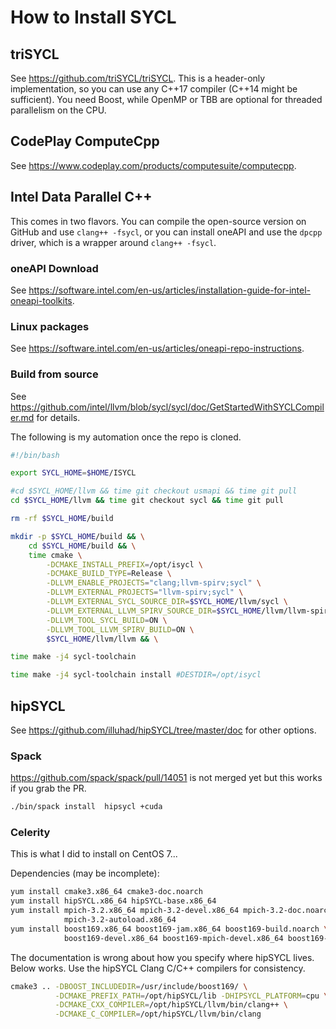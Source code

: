 # How to Install SYCL

## triSYCL

See https://github.com/triSYCL/triSYCL.  This is a header-only implementation, so you can use
any C++17 compiler (C++14 might be sufficient).  You need Boost, while OpenMP or TBB are optional
for threaded parallelism on the CPU.

## CodePlay ComputeCpp

See https://www.codeplay.com/products/computesuite/computecpp.

## Intel Data Parallel C++

This comes in two flavors.  You can compile the open-source version on GitHub and use `clang++ -fsycl`,
or you can install oneAPI and use the `dpcpp` driver, which is a wrapper around `clang++ -fsycl`.

### oneAPI Download

See https://software.intel.com/en-us/articles/installation-guide-for-intel-oneapi-toolkits.

### Linux packages

See https://software.intel.com/en-us/articles/oneapi-repo-instructions.

### Build from source

See https://github.com/intel/llvm/blob/sycl/sycl/doc/GetStartedWithSYCLCompiler.md for details.

The following is my automation once the repo is cloned.

```sh
#!/bin/bash

export SYCL_HOME=$HOME/ISYCL

#cd $SYCL_HOME/llvm && time git checkout usmapi && time git pull
cd $SYCL_HOME/llvm && time git checkout sycl && time git pull

rm -rf $SYCL_HOME/build

mkdir -p $SYCL_HOME/build && \
    cd $SYCL_HOME/build && \
    time cmake \
        -DCMAKE_INSTALL_PREFIX=/opt/isycl \
        -DCMAKE_BUILD_TYPE=Release \
        -DLLVM_ENABLE_PROJECTS="clang;llvm-spirv;sycl" \
        -DLLVM_EXTERNAL_PROJECTS="llvm-spirv;sycl" \
        -DLLVM_EXTERNAL_SYCL_SOURCE_DIR=$SYCL_HOME/llvm/sycl \
        -DLLVM_EXTERNAL_LLVM_SPIRV_SOURCE_DIR=$SYCL_HOME/llvm/llvm-spirv \
        -DLLVM_TOOL_SYCL_BUILD=ON \
        -DLLVM_TOOL_LLVM_SPIRV_BUILD=ON \
        $SYCL_HOME/llvm/llvm && \

time make -j4 sycl-toolchain

time make -j4 sycl-toolchain install #DESTDIR=/opt/isycl
```

## hipSYCL

See https://github.com/illuhad/hipSYCL/tree/master/doc for other options.

### Spack

https://github.com/spack/spack/pull/14051 is not merged yet but this works if you grab the PR.

```sh
./bin/spack install  hipsycl +cuda
```

### Celerity

This is what I did to install on CentOS 7...

Dependencies (may be incomplete):
```sh
yum install cmake3.x86_64 cmake3-doc.noarch
yum install hipSYCL.x86_64 hipSYCL-base.x86_64
yum install mpich-3.2.x86_64 mpich-3.2-devel.x86_64 mpich-3.2-doc.noarch \
            mpich-3.2-autoload.x86_64
yum install boost169.x86_64 boost169-jam.x86_64 boost169-build.noarch \
            boost169-devel.x86_64 boost169-mpich-devel.x86_64 boost169-static.x86_64
```

The documentation is wrong about how you specify where hipSYCL lives.  Below works.
Use the hipSYCL Clang C/C++ compilers for consistency.
```sh
cmake3 .. -DBOOST_INCLUDEDIR=/usr/include/boost169/ \
          -DCMAKE_PREFIX_PATH=/opt/hipSYCL/lib -DHIPSYCL_PLATFORM=cpu \
          -DCMAKE_CXX_COMPILER=/opt/hipSYCL/llvm/bin/clang++ \
          -DCMAKE_C_COMPILER=/opt/hipSYCL/llvm/bin/clang
```
